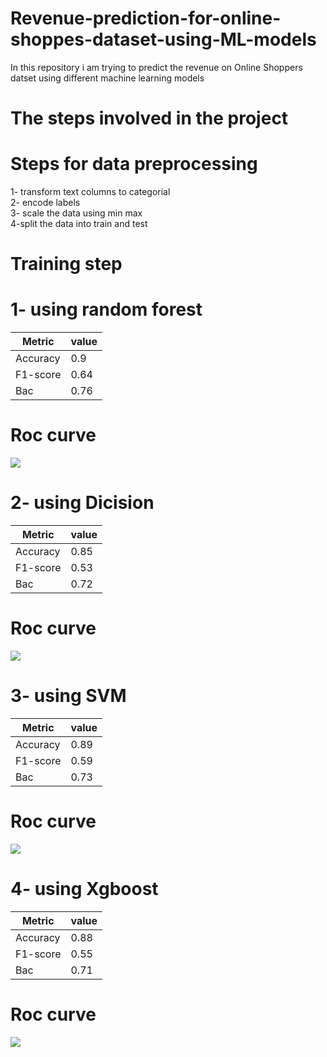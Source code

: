 # Revenue-prediction-for-online-shoppes-dataset-using-ML-models

In this repository i am trying to predict the revenue on Online Shoppers datset
using different machine learning models 

# The steps involved in the project

# Steps for data preprocessing

1- transform text columns to categorial <br/>
2- encode labels <br/>
3- scale the data using min max<br/>
4-split the data into train and test<br/>


# Training step

# 1- using random forest
| Metric        | value         |
| ------------- | ------------- |
| Accuracy      | 0.9           |
| F1-score      | 0.64          |
| Bac           | 0.76          |

# Roc curve
![](Image/face.gif)


# 2- using Dicision
| Metric        | value         |
| ------------- | ------------- |
| Accuracy      | 0.85          |
| F1-score      | 0.53          |
| Bac           | 0.72          |

# Roc curve
![](Image/face.gif)



# 3- using SVM
| Metric        | value         |
| ------------- | ------------- |
| Accuracy      | 0.89           |
| F1-score      | 0.59          |
| Bac           | 0.73          |

# Roc curve
![](Image/face.gif)



# 4- using Xgboost
| Metric        | value         |
| ------------- | ------------- |
| Accuracy      | 0.88           |
| F1-score      | 0.55          |
| Bac           | 0.71          |

# Roc curve
![](Image/face.gif)

